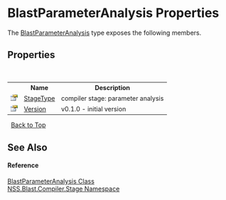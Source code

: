 # BlastParameterAnalysis Properties
 

The <a href="4965573d-bc84-9577-4468-dd205cad16b3">BlastParameterAnalysis</a> type exposes the following members.


## Properties
&nbsp;<table><tr><th></th><th>Name</th><th>Description</th></tr><tr><td>![Public property](media/pubproperty.gif "Public property")</td><td><a href="0480067e-80b3-6557-7e4b-80cd4df7f6b5">StageType</a></td><td>
compiler stage: parameter analysis</td></tr><tr><td>![Public property](media/pubproperty.gif "Public property")</td><td><a href="1dd6bd4a-ecf0-72f4-b94e-dba071a08b92">Version</a></td><td>
v0.1.0 - initial version</td></tr></table>&nbsp;
<a href="#blastparameteranalysis-properties">Back to Top</a>

## See Also


#### Reference
<a href="4965573d-bc84-9577-4468-dd205cad16b3">BlastParameterAnalysis Class</a><br /><a href="f44e629d-16ad-ce78-c6d1-bb239589698b">NSS.Blast.Compiler.Stage Namespace</a><br />